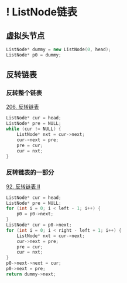 <!--
 * @Author: RainbowRain9
 * @Date: 2025-03-21 16:47:41
 * @LastEditTime: 2025-03-21 16:51:03
 * @FilePath: \C++\📔MyNote\! ListNode链表.md
 * @Description: 
-->
# ! ListNode链表

## 虚拟头节点

```cpp
ListNode* dummy = new ListNode(0, head);
ListNode* p0 = dummy;
```

## 反转链表

### 反转整个链表
[206. 反转链表](<206.反转链表.md>)
```cpp
ListNode* cur = head;
ListNode* pre = NULL;
while (cur != NULL) {
    ListNode* nxt = cur->next;
    cur->next = pre;
    pre = cur;
    cur = nxt;
}
```

### 反转链表的一部分
[92. 反转链表 II](<92.反转链表 II.md>)
```cpp
ListNode* cur = head;
ListNode* pre = NULL;
for (int i = 0; i < left - 1; i++) {
    p0 = p0->next;
}
ListNode* cur = p0->next;
for (int i = 0; i < right - left + 1; i++) {
    ListNode* nxt = cur->next;
    cur->next = pre;
    pre = cur;
    cur = nxt;
}
p0->next->next = cur;
p0->next = pre;
return dummy->next;
```
